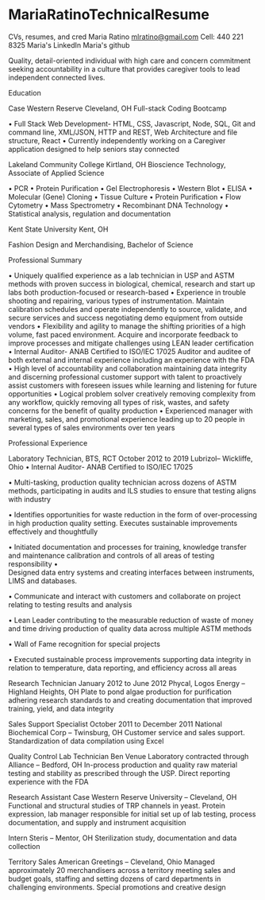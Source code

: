 # MariaRatinoTechnicalResume
CVs, resumes, and cred
Maria Ratino                                                                mlratino@gmail.com      Cell: 440 221 8325    Maria's LinkedIn         Maria's github  

Quality, detail-oriented individual with high care and concern commitment seeking accountability in a culture that provides caregiver tools to lead independent connected lives.

Education

Case Western Reserve Cleveland, OH
Full-stack Coding Bootcamp

•	Full Stack Web Development- HTML, CSS, Javascript, Node, SQL, Git and command line, XML/JSON, HTTP and REST, Web Architecture and file structure, React
•	Currently independently working on a Caregiver application designed to help seniors stay connected

Lakeland Community College Kirtland, OH
Bioscience Technology, Associate of Applied Science

•	PCR
•	Protein Purification
•	Gel Electrophoresis
•	Western Blot
•	ELISA
•	Molecular (Gene) Cloning
•	Tissue Culture
•	Protein Purification
•	Flow Cytometry
•	Mass Spectrometry
•	Recombinant DNA Technology
•	Statistical analysis, regulation and documentation

Kent State University Kent, OH

Fashion Design and Merchandising, Bachelor of Science


Professional Summary

•	Uniquely qualified experience as a lab technician in USP and ASTM methods with proven success in biological, chemical, research and start up labs both production-focused or research-based
•	Experience in trouble shooting and repairing, various types of instrumentation. Maintain calibration schedules and operate independently to source, validate, and secure services and success negotiating demo equipment from outside vendors
•	Flexibility and agility to manage the shifting priorities of a high volume, fast paced environment. Acquire and incorporate feedback to improve processes and mitigate challenges using LEAN leader certification
•	Internal Auditor- ANAB Certified to ISO/IEC 17025 Auditor and auditee of both external and internal experience including an experience with the FDA
•	High level of accountability and collaboration maintaining data integrity and discerning professional customer support with talent to proactively assist customers with foreseen issues while learning and listening for future opportunities
•	Logical problem solver creatively removing complexity from any workflow, quickly removing all types of risk, wastes, and safety concerns for the benefit of quality production
•	Experienced manager with marketing, sales, and promotional experience leading up to 20 people in several types of sales environments over ten years


Professional Experience

Laboratory Technician, BTS, RCT October 2012 to 2019
Lubrizol– Wickliffe, Ohio
•	Internal Auditor- ANAB Certified to ISO/IEC 17025 

•	Multi-tasking, production quality technician across dozens of ASTM methods, participating in audits and ILS studies to ensure that testing aligns with industry

•	Identifies opportunities for waste reduction in the form of over-processing in high production quality setting. Executes sustainable improvements effectively and thoughtfully

•	Initiated documentation and processes for training, knowledge transfer and maintenance calibration and controls of all areas of testing responsibility
•	
Designed data entry systems and creating interfaces between instruments, LIMS and databases. 

•	Communicate and interact with customers and collaborate on project relating to testing results and     analysis

•	Lean Leader contributing to the measurable reduction of waste of money and time driving production of quality data across multiple ASTM methods

•	Wall of Fame recognition for special projects

•	Executed sustainable process improvements supporting data integrity in relation to temperature, data reporting, and efficiency across all areas 

Research Technician January 2012 to June 2012
Phycal, Logos Energy – Highland Heights, OH
Plate to pond algae production for purification adhering research standards to and creating documentation that improved training, yield, and data integrity


Sales Support Specialist October 2011 to December 2011
National Biochemical Corp – Twinsburg, OH
Customer service and sales support. Standardization of data compilation using Excel

Quality Control Lab Technician 
Ben Venue Laboratory contracted through Alliance – Bedford, OH
In-process production and quality raw material testing and stability as prescribed through the USP. Direct reporting experience with the FDA

Research Assistant 
Case Western Reserve University – Cleveland, OH
Functional and structural studies of TRP channels in yeast. Protein expression, lab manager responsible for initial set up of lab testing, process documentation, and supply and instrument acquisition

Intern 
Steris – Mentor, OH
Sterilization study, documentation and data collection

Territory Sales 
American Greetings – Cleveland, Ohio
Managed approximately 20 merchandisers across a territory meeting sales and budget goals, staffing and setting dozens of card departments in challenging environments. Special promotions and creative design

